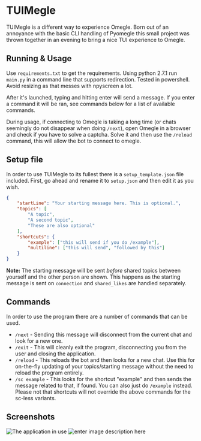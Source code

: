 # TUIMegle
TUIMegle is a different way to experience Omegle. Born out of an annoyance with the basic CLI handling of Pyomegle this small project was thrown together in an evening to bring a nice TUI experience to Omegle.

## Running & Usage
Use `requirements.txt` to get the requirements.
Using python 2.7.1 run `main.py` in a command line that supports redirection. Tested in powershell. Avoid resizing as that messes with npyscreen a lot.

After it's launched, typing and hitting enter will send a message. If you enter a command it will be ran, see commands below for a list of available commands.

During usage, if connecting to Omegle is taking a long time (or chats seemingly do not disappear when doing `/next`), open Omegle in a browser and check if you have to solve a captcha. Solve it and then use the `/reload` command, this will allow the bot to connect to omegle.

## Setup file
In order to use TUIMegle to its fullest there is a `setup_template.json` file included. First, go ahead and rename it to `setup.json` and then edit it as you wish.

```json
{
	"startLine": "Your starting message here. This is optional.",
	"topics": [
		"A topic",
		"A second topic",
		"These are also optional"
	],
	"shortcuts": {
		"example": ["this will send if you do /example"],
		"multiline": ["this will send", "followed by this"]
	}
}
```

**Note:** The starting message will be sent *before* shared topics between yourself and the other person are shown. This happens as the starting message is sent on `connection` and `shared_likes` are handled separately.

## Commands
In order to use the program there are a number of commands that can be used.

 - `/next` - Sending this message will disconnect from the current chat and look for a new one.
 - `/exit` - This will cleanly exit the program, disconnecting you from the user and closing the application.
 - `/reload` - This reloads the bot and then looks for a new chat. Use this for on-the-fly updating of your topics/starting message without the need to reload the program entirely.
 - `/sc example` - This looks for the shortcut "example" and then sends the message related to that, if found. You can also just do `/example` instead. Please not that shortcuts will not override the above commands for the sc-less variants. 

## Screenshots
![The application in use](https://loli.mafuyu.club/a6g3xTSsdo4n0CjRm92YBoA9yyHCMp3S.png)
![enter image description here](https://loli.mafuyu.club/9D1KQoa8upT8JyCNzfYe4VpYIX8IyqvR.png)
